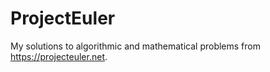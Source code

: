 # ProjectEuler

My solutions to algorithmic and mathematical problems from https://projecteuler.net.
